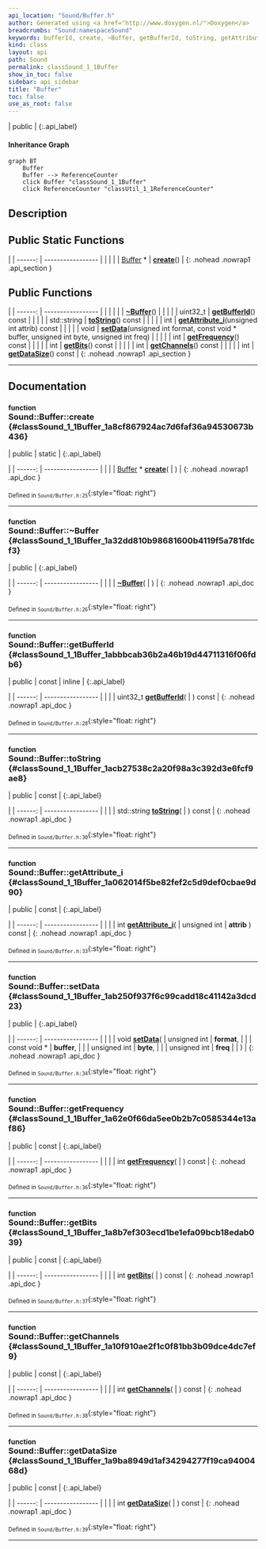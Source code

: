 ```yaml
---
api_location: "Sound/Buffer.h"
author: Generated using <a href="http://www.doxygen.nl/">Doxygen</a>
breadcrumbs: "Sound:namespaceSound"
keywords: bufferId, create, ~Buffer, getBufferId, toString, getAttribute_i, setData, getFrequency, getBits, getChannels, getDataSize, Buffer
kind: class
layout: api
path: Sound
permalink: classSound_1_1Buffer
show_in_toc: false
sidebar: api_sidebar
title: "Buffer"
toc: false
use_as_root: false
---
```


| public |
{:.api_label}

#### Inheritance Graph

```mermaid
graph BT
	Buffer
	Buffer --> ReferenceCounter
	click Buffer "classSound_1_1Buffer"
	click ReferenceCounter "classUtil_1_1ReferenceCounter"
```

## Description





## Public Static Functions

|
| ------: | ----------------- |
|  | |
| [Buffer](classSound_1_1Buffer) * | **[create](#classSound_1_1Buffer_1a8cf867924ac7d6faf36a94530673b436)**() |
{: .nohead .nowrap1 .api_section }


## Public Functions

|
| ------: | ----------------- |
|  | |
|  | **[~Buffer](#classSound_1_1Buffer_1a32dd810b98681600b4119f5a781fdcf3)**() |
|  | |
| uint32_t | **[getBufferId](#classSound_1_1Buffer_1abbbcab36b2a46b19d44711316f06fdb6)**() const |
|  | |
| std::string | **[toString](#classSound_1_1Buffer_1acb27538c2a20f98a3c392d3e6fcf9ae8)**() const |
|  | |
| int | **[getAttribute_i](#classSound_1_1Buffer_1a062014f5be82fef2c5d9def0cbae9d90)**(unsigned int attrib) const |
|  | |
| void | **[setData](#classSound_1_1Buffer_1ab250f937f6c99cadd18c41142a3dcd23)**(unsigned int format, const void * buffer, unsigned int byte, unsigned int freq) |
|  | |
| int | **[getFrequency](#classSound_1_1Buffer_1a62e0f66da5ee0b2b7c0585344e13af86)**() const |
|  | |
| int | **[getBits](#classSound_1_1Buffer_1a8b7ef303ecd1be1efa09bcb18edab039)**() const |
|  | |
| int | **[getChannels](#classSound_1_1Buffer_1a10f910ae2f1c0f81bb3b09dce4dc7ef9)**() const |
|  | |
| int | **[getDataSize](#classSound_1_1Buffer_1a9ba8949d1af34294277f19ca9400468d)**() const |
{: .nohead .nowrap1 .api_section }


-------------------------------------------------------------------

## Documentation

### <small>function</small><br/> Sound::Buffer::create {#classSound_1_1Buffer_1a8cf867924ac7d6faf36a94530673b436}

| public | static |
{:.api_label}

|
| ------: | ----------------- |
|  |
| [Buffer](classSound_1_1Buffer) * **[create](#classSound_1_1Buffer_1a8cf867924ac7d6faf36a94530673b436)**( |  ) |
{: .nohead .nowrap1 .api_doc }





<sub>Defined in `Sound/Buffer.h:25`</sub>{:style="float: right"}

-------------------------------------------------------------------

### <small>function</small><br/> Sound::Buffer::~Buffer {#classSound_1_1Buffer_1a32dd810b98681600b4119f5a781fdcf3}

| public |
{:.api_label}

|
| ------: | ----------------- |
|  |
|  **[~Buffer](#classSound_1_1Buffer_1a32dd810b98681600b4119f5a781fdcf3)**( |  ) |
{: .nohead .nowrap1 .api_doc }





<sub>Defined in `Sound/Buffer.h:26`</sub>{:style="float: right"}

-------------------------------------------------------------------

### <small>function</small><br/> Sound::Buffer::getBufferId {#classSound_1_1Buffer_1abbbcab36b2a46b19d44711316f06fdb6}

| public | const | inline |
{:.api_label}

|
| ------: | ----------------- |
|  |
| uint32_t **[getBufferId](#classSound_1_1Buffer_1abbbcab36b2a46b19d44711316f06fdb6)**( |  ) const |
{: .nohead .nowrap1 .api_doc }





<sub>Defined in `Sound/Buffer.h:28`</sub>{:style="float: right"}

-------------------------------------------------------------------

### <small>function</small><br/> Sound::Buffer::toString {#classSound_1_1Buffer_1acb27538c2a20f98a3c392d3e6fcf9ae8}

| public | const |
{:.api_label}

|
| ------: | ----------------- |
|  |
| std::string **[toString](#classSound_1_1Buffer_1acb27538c2a20f98a3c392d3e6fcf9ae8)**( |  ) const |
{: .nohead .nowrap1 .api_doc }





<sub>Defined in `Sound/Buffer.h:30`</sub>{:style="float: right"}

-------------------------------------------------------------------

### <small>function</small><br/> Sound::Buffer::getAttribute_i {#classSound_1_1Buffer_1a062014f5be82fef2c5d9def0cbae9d90}

| public | const |
{:.api_label}

|
| ------: | ----------------- |
|  |
| int **[getAttribute_i](#classSound_1_1Buffer_1a062014f5be82fef2c5d9def0cbae9d90)**( | unsigned int | **attrib** ) const |
{: .nohead .nowrap1 .api_doc }





<sub>Defined in `Sound/Buffer.h:33`</sub>{:style="float: right"}

-------------------------------------------------------------------

### <small>function</small><br/> Sound::Buffer::setData {#classSound_1_1Buffer_1ab250f937f6c99cadd18c41142a3dcd23}

| public |
{:.api_label}

|
| ------: | ----------------- |
|  |
| void **[setData](#classSound_1_1Buffer_1ab250f937f6c99cadd18c41142a3dcd23)**( | unsigned int | **format**, |
| | const void * | **buffer**, |
| | unsigned int | **byte**, |
| | unsigned int | **freq** |
|   ) |
{: .nohead .nowrap1 .api_doc }





<sub>Defined in `Sound/Buffer.h:34`</sub>{:style="float: right"}

-------------------------------------------------------------------

### <small>function</small><br/> Sound::Buffer::getFrequency {#classSound_1_1Buffer_1a62e0f66da5ee0b2b7c0585344e13af86}

| public | const |
{:.api_label}

|
| ------: | ----------------- |
|  |
| int **[getFrequency](#classSound_1_1Buffer_1a62e0f66da5ee0b2b7c0585344e13af86)**( |  ) const |
{: .nohead .nowrap1 .api_doc }





<sub>Defined in `Sound/Buffer.h:36`</sub>{:style="float: right"}

-------------------------------------------------------------------

### <small>function</small><br/> Sound::Buffer::getBits {#classSound_1_1Buffer_1a8b7ef303ecd1be1efa09bcb18edab039}

| public | const |
{:.api_label}

|
| ------: | ----------------- |
|  |
| int **[getBits](#classSound_1_1Buffer_1a8b7ef303ecd1be1efa09bcb18edab039)**( |  ) const |
{: .nohead .nowrap1 .api_doc }





<sub>Defined in `Sound/Buffer.h:37`</sub>{:style="float: right"}

-------------------------------------------------------------------

### <small>function</small><br/> Sound::Buffer::getChannels {#classSound_1_1Buffer_1a10f910ae2f1c0f81bb3b09dce4dc7ef9}

| public | const |
{:.api_label}

|
| ------: | ----------------- |
|  |
| int **[getChannels](#classSound_1_1Buffer_1a10f910ae2f1c0f81bb3b09dce4dc7ef9)**( |  ) const |
{: .nohead .nowrap1 .api_doc }





<sub>Defined in `Sound/Buffer.h:38`</sub>{:style="float: right"}

-------------------------------------------------------------------

### <small>function</small><br/> Sound::Buffer::getDataSize {#classSound_1_1Buffer_1a9ba8949d1af34294277f19ca9400468d}

| public | const |
{:.api_label}

|
| ------: | ----------------- |
|  |
| int **[getDataSize](#classSound_1_1Buffer_1a9ba8949d1af34294277f19ca9400468d)**( |  ) const |
{: .nohead .nowrap1 .api_doc }





<sub>Defined in `Sound/Buffer.h:39`</sub>{:style="float: right"}

-------------------------------------------------------------------


